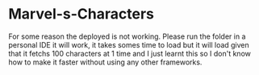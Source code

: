 # Marvel-s-Characters

For some reason the deployed is not working.  Please run the folder in a personal IDE it will work, it takes somes time to load but it will load given that it fetchs 100 characters at 1 time and I just learnt this so I don't know how to make it faster without using any other frameworks.
